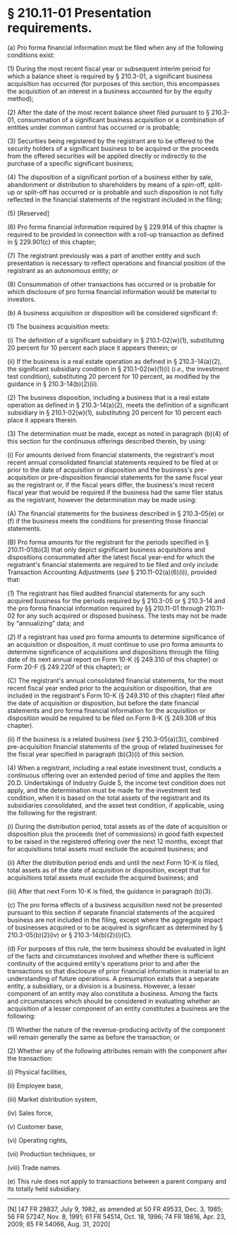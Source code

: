 # § 210.11-01   Presentation requirements.

(a) Pro forma financial information must be filed when any of the following conditions exist:


(1) During the most recent fiscal year or subsequent interim period for which a balance sheet is required by § 210.3-01, a significant business acquisition has occurred (for purposes of this section, this encompasses the acquisition of an interest in a business accounted for by the equity method);


(2) After the date of the most recent balance sheet filed pursuant to § 210.3-01, consummation of a significant business acquisition or a combination of entities under common control has occurred or is probable;


(3) Securities being registered by the registrant are to be offered to the security holders of a significant business to be acquired or the proceeds from the offered securities will be applied directly or indirectly to the purchase of a specific significant business;


(4) The disposition of a significant portion of a business either by sale, abandonment or distribution to shareholders by means of a spin-off, split-up or split-off has occurred or is probable and such disposition is not fully reflected in the financial statements of the registrant included in the filing;


(5) [Reserved]


(6) Pro forma financial information required by § 229.914 of this chapter is required to be provided in connection with a roll-up transaction as defined in § 229.901(c) of this chapter;


(7) The registrant previously was a part of another entity and such presentation is necessary to reflect operations and financial position of the registrant as an autonomous entity; or


(8) Consummation of other transactions has occurred or is probable for which disclosure of pro forma financial information would be material to investors.


(b) A business acquisition or disposition will be considered significant if:


(1) The business acquisition meets:


(i) The definition of a significant subsidiary in § 210.1-02(w)(1), substituting 20 percent for 10 percent each place it appears therein; or


(ii) If the business is a real estate operation as defined in § 210.3-14(a)(2), the significant subsidiary condition in § 210.1-02(w)(1)(i) (*i.e.,* the investment test condition), substituting 20 percent for 10 percent, as modified by the guidance in § 210.3-14(b)(2)(ii).


(2) The business disposition, including a business that is a real estate operation as defined in § 210.3-14(a)(2), meets the definition of a significant subsidiary in § 210.1-02(w)(1), substituting 20 percent for 10 percent each place it appears therein.


(3) The determination must be made, except as noted in paragraph (b)(4) of this section for the continuous offerings described therein, by using:


(i) For amounts derived from financial statements, the registrant's most recent annual consolidated financial statements required to be filed at or prior to the date of acquisition or disposition and the business's pre-acquisition or pre-disposition financial statements for the same fiscal year as the registrant or, if the fiscal years differ, the business's most recent fiscal year that would be required if the business had the same filer status as the registrant, however the determination may be made using:


(A) The financial statements for the business described in § 210.3-05(e) or (f) if the business meets the conditions for presenting those financial statements.


(B) Pro forma amounts for the registrant for the periods specified in § 210.11-01(b)(3) that only depict significant business acquisitions and dispositions consummated after the latest fiscal year-end for which the registrant's financial statements are required to be filed and only include Transaction Accounting Adjustments (*see* § 210.11-02(a)(6)(i)), provided that:


(*1*) The registrant has filed audited financial statements for any such acquired business for the periods required by § 210.3-05 or § 210.3-14 and the pro forma financial information required by §§ 210.11-01 through 210.11-02 for any such acquired or disposed business. The tests may not be made by “annualizing” data; and


(*2*) If a registrant has used pro forma amounts to determine significance of an acquisition or disposition, it must continue to use pro forma amounts to determine significance of acquisitions and dispositions through the filing date of its next annual report on Form 10-K (§ 249.310 of this chapter) or Form 20-F (§ 249.220f of this chapter); or


(C) The registrant's annual consolidated financial statements, for the most recent fiscal year ended prior to the acquisition or disposition, that are included in the registrant's Form 10-K (§ 249.310 of this chapter) filed after the date of acquisition or disposition, but before the date financial statements and pro forma financial information for the acquisition or disposition would be required to be filed on Form 8-K (§ 249.308 of this chapter).


(ii) If the business is a related business (*see* § 210.3-05(a)(3)), combined pre-acquisition financial statements of the group of related businesses for the fiscal year specified in paragraph (b)(3)(i) of this section.


(4) When a registrant, including a real estate investment trust, conducts a continuous offering over an extended period of time and applies the Item 20.D. Undertakings of Industry Guide 5, the income test condition does not apply, and the determination must be made for the investment test condition, when it is based on the total assets of the registrant and its subsidiaries consolidated, and the asset test condition, if applicable, using the following for the registrant:


(i) During the distribution period, total assets as of the date of acquisition or disposition plus the proceeds (net of commissions) in good faith expected to be raised in the registered offering over the next 12 months, except that for acquisitions total assets must exclude the acquired business; and


(ii) After the distribution period ends and until the next Form 10-K is filed, total assets as of the date of acquisition or disposition, except that for acquisitions total assets must exclude the acquired business; and


(iii) After that next Form 10-K is filed, the guidance in paragraph (b)(3).


(c) The pro forma effects of a business acquisition need not be presented pursuant to this section if separate financial statements of the acquired business are not included in the filing, except where the aggregate impact of businesses acquired or to be acquired is significant as determined by § 210.3-05(b)(2)(iv) or § 210.3-14(b)(2)(i)(C).


(d) For purposes of this rule, the term business should be evaluated in light of the facts and circumstances involved and whether there is sufficient continuity of the acquired entity's operations prior to and after the transactions so that disclosure of prior financial information is material to an understanding of future operations. A presumption exists that a separate entity, a subsidiary, or a division is a business. However, a lesser component of an entity may also constitute a business. Among the facts and circumstances which should be considered in evaluating whether an acquisition of a lesser component of an entity constitutes a business are the following:


(1) Whether the nature of the revenue-producing activity of the component will remain generally the same as before the transaction; or


(2) Whether any of the following attributes remain with the component after the transaction:


(i) Physical facilities,


(ii) Employee base,


(iii) Market distribution system,


(iv) Sales force,


(v) Customer base,


(vi) Operating rights,


(vii) Production techniques, or


(viii) Trade names.


(e) This rule does not apply to transactions between a parent company and its totally held subsidiary.



---

[N] [47 FR 29837, July 9, 1982, as amended at 50 FR 49533, Dec. 3, 1985; 56 FR 57247, Nov. 8, 1991; 61 FR 54514, Oct. 18, 1996; 74 FR 18616, Apr. 23, 2009; 85 FR 54066, Aug. 31, 2020]




